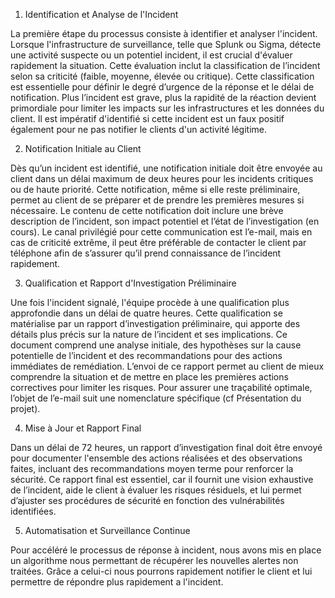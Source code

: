 1. Identification et Analyse de l'Incident

La première étape du processus consiste à identifier et analyser l'incident. Lorsque l'infrastructure de surveillance, telle que Splunk ou Sigma, détecte une activité suspecte ou un potentiel incident, il est crucial d'évaluer rapidement la situation. Cette évaluation inclut la classification de l’incident selon sa criticité (faible, moyenne, élevée ou critique). Cette classification est essentielle pour définir le degré d’urgence de la réponse et le délai de notification. Plus l’incident est grave, plus la rapidité de la réaction devient primordiale pour limiter les impacts sur les infrastructures et les données du client. Il est impératif d'identifié si cette incident est un faux positif également pour ne pas notifier le clients d'un activité légitime.

2. Notification Initiale au Client

Dès qu’un incident est identifié, une notification initiale doit être envoyée au client dans un délai maximum de deux heures pour les incidents critiques ou de haute priorité. Cette notification, même si elle reste préliminaire, permet au client de se préparer et de prendre les premières mesures si nécessaire. Le contenu de cette notification doit inclure une brève description de l’incident, son impact potentiel et l’état de l’investigation (en cours). Le canal privilégié pour cette communication est l’e-mail, mais en cas de criticité extrême, il peut être préférable de contacter le client par téléphone afin de s’assurer qu’il prend connaissance de l’incident rapidement.

3. Qualification et Rapport d'Investigation Préliminaire

Une fois l'incident signalé, l'équipe procède à une qualification plus approfondie dans un délai de quatre heures. Cette qualification se matérialise par un rapport d’investigation préliminaire, qui apporte des détails plus précis sur la nature de l’incident et ses implications. Ce document comprend une analyse initiale, des hypothèses sur la cause potentielle de l’incident et des recommandations pour des actions immédiates de remédiation. L’envoi de ce rapport permet au client de mieux comprendre la situation et de mettre en place les premières actions correctives pour limiter les risques. Pour assurer une traçabilité optimale, l’objet de l’e-mail suit une nomenclature spécifique (cf Présentation du projet).

4. Mise à Jour et Rapport Final

Dans un délai de 72 heures, un rapport d’investigation final doit être envoyé pour documenter l'ensemble des actions réalisées et des observations faites, incluant des recommandations moyen terme pour renforcer la sécurité. Ce rapport final est essentiel, car il fournit une vision exhaustive de l’incident, aide le client à évaluer les risques résiduels, et lui permet d’ajuster ses procédures de sécurité en fonction des vulnérabilités identifiées.

5. Automatisation et Surveillance Continue

Pour accéléré le processus de réponse à incident, nous avons mis en place un algorithme nous permettant de récupérer les nouvelles alertes non traitées. Grâce a celui-ci nous pourrons rapidement notifier le client et lui permettre de répondre plus rapidement a l'incident.